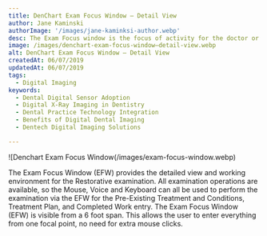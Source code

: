 ```yaml
---
title: DenChart Exam Focus Window – Detail View
author: Jane Kaminski
authorImage: '/images/jane-kaminksi-author.webp'
desc: The Exam Focus window is the focus of activity for the doctor or hygienist, and allows the user to complete all phases of the Restorative tab efficiently and concisely.
image: /images/denchart-exam-focus-window–detail-view.webp
alt: DenChart Exam Focus Window – Detail View
createdAt: 06/07/2019
updatedAt: 06/07/2019
tags:
  - Digital Imaging
keywords:
  - Dental Digital Sensor Adoption
  - Digital X-Ray Imaging in Dentistry
  - Dental Practice Technology Integration
  - Benefits of Digital Dental Imaging
  - Dentech Digital Imaging Solutions

---
```


![Denchart Exam Focus Window(/images/exam-focus-window.webp)

The Exam Focus Window (EFW) provides the detailed view and working environment for the Restorative examination. All examination operations are available, so the Mouse, Voice and Keyboard can all be used to perform the examination via the EFW for the Pre-Existing Treatment and Conditions, Treatment Plan, and Completed Work entry. The Exam Focus Window (EFW) is visible from a 6 foot span. This allows the user to enter everything from one focal point, no need for extra mouse clicks.
